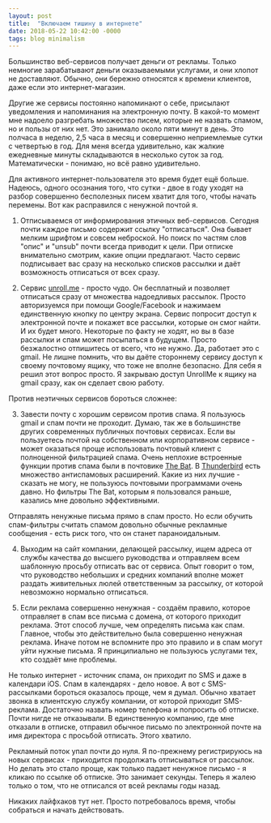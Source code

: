 ```yaml
---
layout: post
title:  "Включаем тишину в интернете"
date: 2018-05-22 10:42:00 -0000
tags: blog minimalism
---
```


Большинство веб-сервисов получает деньги от рекламы. Только немногие зарабатывают деньги оказываемыми услугами, и они хлопот не доставляют. Обычно, они бережно относятся к времени клиентов, даже если это интернет-магазин.

Другие же сервисы постоянно напоминают о себе, присылают уведомления и напоминания на электронную почту. В какой-то момент мне надоело разгребать множество писем, которые не назвать спамом, но и пользы от них нет. Это занимало около пяти минут в день. Это полчаса в неделю, 2,5 часа в месяц и совершенно неприемлемые сутки с четвертью в год. Для меня всегда удивительно, как жалкие ежедневные минуты складываются в несколько суток за год. Математически - понимаю, но всё равно удивительно.

Для активного интернет-пользователя это время будет ещё больше. Надеюсь, одного осознания того, что сутки - двое в году уходят на разбор совершенно бесполезных писем хватит для того, чтобы начать перемены. Вот как расправился с ненужной почтой я.

1) Отписываемся от информирования этичных веб-сервисов. Сегодня почти каждое письмо содержит ссылку "отписаться". Она бывает мелким шрифтом и совсем неброской. Но поиск по частям слов "опис" и "unsub" почти всегда приводит к цели. При отписке внимательно смотрим, какие опции предлагают. Часто сервис подписывает вас сразу на несколько списков рассылки и даёт возможность отписаться от всех сразу. 

2) Сервис [unroll.me]( https://unroll.me/) - просто чудо. Он бесплатный и позволяет отписаться сразу от множества надоедливых рассылок. Просто авторизуемся при помощи Google/Facebook и нажимаем единственную кнопку по центру экрана. Сервис попросит доступ к электронной почте и покажет все рассылки, которые он смог найти. И их будет много. Некоторые по факту не ходят, но вы в базе рассылки и спам может посыпаться в будущем. Просто безжалостно отпишитесь от всего, что не нужно. Да, работает это с gmail.  Не лишне помнить, что вы даёте стороннему сервису доступ к своему почтовому ящику, что тоже не вполне безопасно. Для себя я решил этот вопрос просто. Я закрываю доступ UnrollMe к ящику на gmail сразу, как он сделает свою работу.

Против неэтичных сервисов бороться сложнее:

3) Завести почту с хорошим сервисом против спама. Я пользуюсь gmail и спам почти не проходит. Думаю, так же в большинстве других современных публичных почтовых сервисах. Если вы пользуетесь почтой на собственном или корпоративном сервисе - может оказаться проще использовать почтовый клиент с полноценной фильтрацией спама. Очень неплохие встроенные функции против спама были в почтовике [The Bat]( https://www.ritlabs.com/ru/products/thebat/). В [Thunderbird]( https://mozilla-russia.org/products/thunderbird/) есть множество антиспамовых расширений. Какие из них лучшие - сказать не могу, не пользуюсь почтовыми программами очень давно. Но фильтры The Bat, которым я пользовался раньше, казались мне довольно эффективными.

Отправлять ненужные письма прямо в спам просто. Но если обучить спам-фильтры считать спамом довольно обычные рекламные сообщения - есть риск того, что он станет параноидальным.

4) Выходим на сайт компании, делающей рассылку, ищем адреса от службы качества до высшего руководства и отправляем всем шаблонную просьбу отписать вас от сервиса. Опыт говорит о том, что руководство небольших и средних компаний вполне может раздать живительных люлей ответственным за рассылку, от которой невозможно нормально отписаться.

5) Если реклама совершенно ненужная - создаём правило, которое отправляет в спам все письма с домена, от которого приходит реклама. Этот способ лучше, чем определять письма как спам. Главное, чтобы это действительно была совершенно ненужная реклама. Иначе потом не вспомните про это правило и в спам могут уйти нужные письма. Я принципиально не пользуюсь услугами тех, кто создаёт мне проблемы.

Не только интернет - источник спама, он приходит по SMS и даже в календари iOS. Спам в календарях - дело новое. А вот с SMS-рассылками бороться оказалось проще, чем я думал. Обычно хватает звонка в клиентскую службу компании, от которой приходит SMS-реклама. Достаточно назвать номер телефона и попросить об отписке. Почти нигде не отказывали. В единственную компанию, где мне отказали в отписке, отправил обычное письмо по электронной почте на имя директора с просьбой отписать. Этого хватило.

Рекламный поток упал почти до нуля. Я по-прежнему регистрируюсь на новых сервисах - приходится продолжать отписываться от рассылок. Но делать это стало проще, как только падает ненужное письмо - я кликаю по ссылке об отписке. Это занимает секунды. Теперь я жалею только о том, что не отписался от всей рекламы годы назад.

Никаких лайфхаков тут нет. Просто потребовалось время, чтобы собраться и начать действовать.
